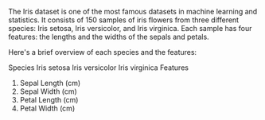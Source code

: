 The Iris dataset is one of the most famous datasets in machine learning and statistics. It consists of 150 samples of iris flowers from three different species: Iris setosa, Iris versicolor, and Iris virginica. Each sample has four features: the lengths and the widths of the sepals and petals.

Here's a brief overview of each species and the features:

Species
Iris setosa
Iris versicolor
Iris virginica
Features
1. Sepal Length (cm)
2. Sepal Width (cm)
3. Petal Length (cm)
4. Petal Width (cm)



   



      



